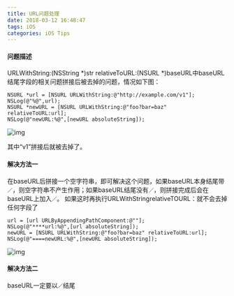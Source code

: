 ```yaml
---
title: URL问题处理
date: 2018-03-12 16:48:47
tags: iOS
categories: iOS Tips
---
```


#### 问题描述

URLWithString:(NSString *)str relativeToURL:(NSURL *)baseURL中baseURL结尾字段的相关问题拼接后被去掉的问题，情况如下图：

```
NSURL *url = [NSURL URLWithString:@"http://example.com/v1"];
NSLog(@"%@",url);
NSURL *newURL = [NSURL URLWithString:@"foo?bar=baz" relativeToURL:url];
NSLog(@"newURL:%@",[newURL absoluteString]);

```

![img](http://upload-images.jianshu.io/upload_images/3327593-ef971bfa8f031577.png?imageMogr2/auto-orient/strip%7CimageView2/2/w/700)

其中“v1”拼接后就被去掉了。

<!--more -->

#### 解决方法一

在baseURL后拼接一个空字符串，即可解决这个问题，如果baseURL本身结尾带`／`，则空字符串不产生作用；如果baseURL结尾没有`／`，则拼接完成后会在baseURL上加入`／`。
如果这时再执行URLWithStringrelativeTOURL：就不会去掉任何字段了

```
url = [url URLByAppendingPathComponent:@""];
NSLog(@"****url:%@",[url absoluteString]);
newURL = [NSURL URLWithString:@"foo?bar=baz" relativeToURL:url];
NSLog(@"====newURL:%@",[newURL absoluteString]);

```

![img](http://upload-images.jianshu.io/upload_images/3327593-c4a16665ef4ad0e8.png?imageMogr2/auto-orient/strip%7CimageView2/2/w/700)

####  解决方法二

baseURL一定要以`／`结尾